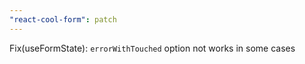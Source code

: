 ```yaml
---
"react-cool-form": patch
---
```


Fix(useFormState): `errorWithTouched` option not works in some cases

